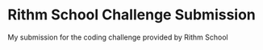 # Rithm School Challenge Submission

My submission for the coding challenge provided by Rithm School
